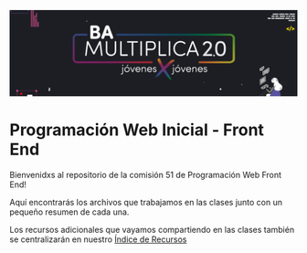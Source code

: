 ![MasterHead](https://github.com/Jebushdd/BAM23_Programacion_Web/raw/source/banner_bam.png)


# Programación Web Inicial - Front End
Bienvenidxs al repositorio de la comisión 51 de Programación Web Front End!

Aquí encontrarás los archivos que trabajamos en las clases junto con un pequeño resumen de cada una.

Los recursos adicionales que vayamos compartiendo en las clases también se centralizarán en nuestro [Índice de Recursos](https://docs.google.com/spreadsheets/d/1qTD-oE0zDPxyS6qPnck0lQj98dDs0wCrl0K7P7tj2hs)
